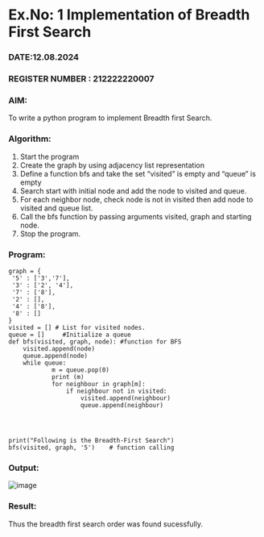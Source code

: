 # Ex.No: 1  Implementation of Breadth First Search 
### DATE:12.08.2024                                                             
### REGISTER NUMBER : 212222220007
### AIM: 
To write a python program to implement Breadth first Search. 
### Algorithm:
1. Start the program
2. Create the graph by using adjacency list representation
3. Define a function bfs and take the set “visited” is empty and “queue” is empty
4. Search start with initial node and add the node to visited and queue.
5. For each neighbor node, check node is not in visited then add node to visited and queue list.
6. Call the bfs function by passing arguments visited, graph and starting node.
7. Stop the program.
### Program:
```
graph = { 
 '5' : ['3','7'],
 '3' : ['2', '4'],
 '7' : ['8'],
 '2' : [],
 '4' : ['8'],
 '8' : []
}
visited = [] # List for visited nodes.
queue = []     #Initialize a queue
def bfs(visited, graph, node): #function for BFS
    visited.append(node)
    queue.append(node)
    while queue:
            m = queue.pop(0) 
            print (m)
            for neighbour in graph[m]:
                if neighbour not in visited:
                    visited.append(neighbour)
                    queue.append(neighbour)
```
```



print("Following is the Breadth-First Search")
bfs(visited, graph, '5')    # function calling
```

### Output:
![image](https://github.com/Pavishmi/AI_Lab_2023-24/assets/136091280/44db3555-fdaa-49f3-9c86-fb5cb705c84b)

### Result:
Thus the breadth first search order was found sucessfully.
